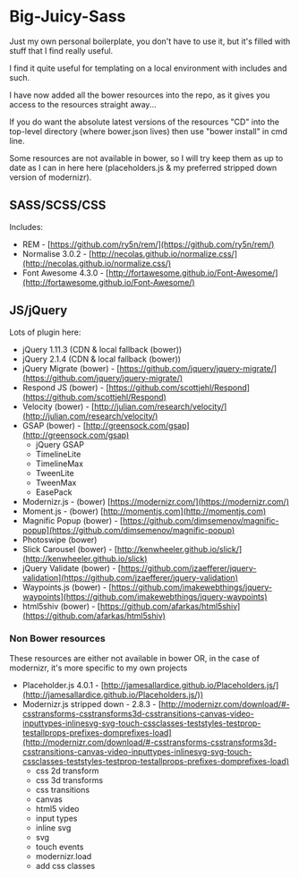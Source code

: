 Big-Juicy-Sass
==============

Just my own personal boilerplate, you don't have to use it, but it's filled with stuff that I find really useful.

I find it quite useful for templating on a local environment with includes and such.

I have now added all the bower resources into the repo, as it gives you access to the resources straight away...

If you do want the absolute latest versions of the resources "CD" into the top-level directory (where bower.json lives) then use "bower install" in cmd line.

Some resources are not available in bower, so I will try keep them as up to date as I can in here here (placeholders.js & my preferred stripped down version of modernizr).

## SASS/SCSS/CSS

Includes:

- REM - [https://github.com/ry5n/rem/](https://github.com/ry5n/rem/)
- Normalise 3.0.2 - [http://necolas.github.io/normalize.css/](http://necolas.github.io/normalize.css/)
- Font Awesome 4.3.0 - [http://fortawesome.github.io/Font-Awesome/](http://fortawesome.github.io/Font-Awesome/)

## JS/jQuery
Lots of plugin here:

- jQuery 1.11.3 (CDN & local fallback (bower))
- jQuery 2.1.4 (CDN & local fallback (bower))
- jQuery Migrate (bower) - [https://github.com/jquery/jquery-migrate/](https://github.com/jquery/jquery-migrate/)
- Respond JS (bower) - [https://github.com/scottjehl/Respond](https://github.com/scottjehl/Respond)
- Velocity (bower) - [http://julian.com/research/velocity/](http://julian.com/research/velocity/)
- GSAP (bower) - [http://greensock.com/gsap](http://greensock.com/gsap)
    - jQuery GSAP
    - TimelineLite
    - TimelineMax
    - TweenLite
    - TweenMax
    - EasePack
- Modernizr.js - (bower) [https://modernizr.com/](https://modernizr.com/)
- Moment.js - (bower) [http://momentjs.com](http://momentjs.com)
- Magnific Popup (bower) - [https://github.com/dimsemenov/magnific-popup](https://github.com/dimsemenov/magnific-popup)
- Photoswipe (bower)
- Slick Carousel (bower) - [http://kenwheeler.github.io/slick/](http://kenwheeler.github.io/slick)
- jQuery Validate (bower) - [https://github.com/jzaefferer/jquery-validation](https://github.com/jzaefferer/jquery-validation)
- Waypoints.js (bower) - [https://github.com/imakewebthings/jquery-waypoints](https://github.com/imakewebthings/jquery-waypoints)
- html5shiv (bower) - [https://github.com/afarkas/html5shiv](https://github.com/afarkas/html5shiv)

### Non Bower resources
These resources are either not available in bower OR, in the case of modernizr, it's more specific to my own projects

- Placeholder.js 4.0.1 - [http://jamesallardice.github.io/Placeholders.js/](http://jamesallardice.github.io/Placeholders.js/))
- Modernizr.js stripped down - 2.8.3 - [http://modernizr.com/download/#-csstransforms-csstransforms3d-csstransitions-canvas-video-inputtypes-inlinesvg-svg-touch-cssclasses-teststyles-testprop-testallprops-prefixes-domprefixes-load](http://modernizr.com/download/#-csstransforms-csstransforms3d-csstransitions-canvas-video-inputtypes-inlinesvg-svg-touch-cssclasses-teststyles-testprop-testallprops-prefixes-domprefixes-load)
    - css 2d transform
    - css 3d transforms
    - css transitions
    - canvas
    - html5 video
    - input types
    - inline svg
    - svg
    - touch events
    - modernizr.load
    - add css classes
